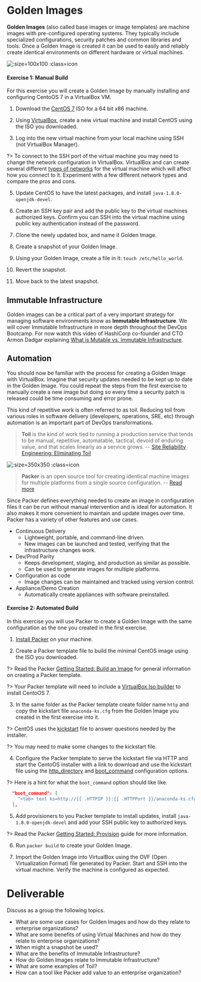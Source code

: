 # Golden Images

**Golden Images** (also called base images or image templates) are machine images with pre-configured operating systems. They typically include specialized configurations, security patches and common libraries and tools. Once a Golden Image is created it can be used to easily and reliably create identical environments on different hardware or virtual machines. 

![](img2/linux.svg ':size=100x100 :class=icon')

#### Exercise 1: Manual Build

For this exercise you will create a Golden Image by manually installing and configuring CentoOS 7 in a VirtualBox VM.

1. Download the [CentOS 7](https://www.centos.org/download/) ISO for a 64 bit x86 machine.
 
2. Using [VirtualBox](https://www.virtualbox.org/wiki/Downloads), create a new virtual machine and install CentOS using the ISO you downloaded.
 
3. Log into the new virtual machine from your local machine using SSH (not VirtualBox Manager).

  ?> To connect to the SSH port of the virtual machine you may need to change the network configuration in VirtualBox. VirtualBox and can create several different [types of networks](https://www.virtualbox.org/manual/ch06.html) for the virtual machine which will affect how you connect to it. Experiment with a few different network types and compare the pros and cons.

5. Update CentOS to have the latest packages, and install `java-1.8.0-openjdk-devel`.

6. Create an SSH key pair and add the public key to the virtual machines authorized keys. Confirm you can SSH into the virtual machine using public key authentication instead of the password.

7. Clone the newly updated box, and name it Golden Image.

8. Create a snapshot of your Golden Image.

9. Using your Golden Image, create a file in it: `touch /etc/hello_world`.

10. Revert the snapshot.

11. Move back to the latest snapshot.

## Immutable Infrastructure

Golden images can be a critical part of a very important strategy for managing software environments know as **Immutable Infrastructure**. We will cover Immutable Infrastructure in more depth throughout the DevOps Bootcamp. For now watch this video of HashiCorp co-founder and CTO Armon Dadgar explaining [What is Mutable vs. Immutable Infrastructure](https://www.hashicorp.com/resources/what-is-mutable-vs-immutable-infrastructure/).

## Automation

You should now be familiar with the process for creating a Golden Image with VirtualBox. Imagine that security updates needed to be kept up to date in the Golden Image. You could repeat the steps from the first exercise to manually create a new image but doing so every time a security patch is released could be time consuming and error prone.

This kind of repetitive work is often referred to as toil. Reducing toil from various roles in software delivery (developers, operations, SRE, etc) through automation is an important part of DevOps transformations.

> **Toil** is the kind of work tied to running a production service that tends to be manual, repetitive, automatable, tactical, devoid of enduring value, and that scales linearly as a service grows. -- [Site Reliability Engineering: Eliminating Toil](https://landing.google.com/sre/sre-book/chapters/eliminating-toil/)

![](img2/packer.svg ':size=350x350 :class=icon')

> **Packer** is an open source tool for creating identical machine images for multiple platforms from a single source configuration. -- [Read more](https://www.packer.io/intro)

Since Packer defines everything needed to create an image in configuration files it can be run without manual intervention and is ideal for automation. It also makes it more convenient to maintain and update images over time. Packer has a variety of other features and use cases.

- Continuous Delivery
  - Lightweight, portable, and command-line driven.
  - New images can be launched and tested, verifying that the infrastructure changes work.
- Dev/Prod Parity
  - Keeps development, staging, and production as similar as possible.
  - Can be used to generate images for multiple platforms.
- Configuration as code
  - Image changes can be maintained and tracked using version control.
- Appliance/Demo Creation
  - Automatically create appliances with software preinstalled.

#### Exercise 2: Automated Build

In this exercise you will use Packer to create a Golden Image with the same configuration as the one you created in the first exercise.

1. [Install Packer](https://learn.hashicorp.com/packer/getting-started/install) on your machine.

2. Create a Packer template file to build the minimal CentOS image using the ISO you downloaded.
  
  ?> Read the Packer [Getting Started: Build an Image](https://learn.hashicorp.com/packer/getting-started/build-image) for general information on creating a Packer template.

  ?> Your Packer template will need to include a [VirtualBox Iso builder](https://www.packer.io/docs/builders/virtualbox/iso) to install CentoOS 7.

3. In the same folder as the Packer template create folder name `http` and copy the kickstart file `anaconda-ks.cfg` from the Golden Image you created in the first exercise into it.
  
  ?> CentOS uses the [kickstart](https://docs.centos.org/en-US/centos/install-guide/Kickstart2/) file to answer questions needed by the installer.

  ?> You may need to make some changes to the kickstart file.

4. Configure the Packer template to serve the kickstart file via HTTP and start the CentoOS installer with a link to download and use the kickstart file using the [http_directory](https://www.packer.io/docs/builders/virtualbox/iso#http-directory-configuration) and [boot_command](https://www.packer.io/docs/builders/virtualbox/iso#boot-configuration) configuration options.

  ?> Here is a hint for what the `boot_command` option should like like.

  ```JSON
    "boot_command": [
      "<tab> text ks=http://{{ .HTTPIP }}:{{ .HTTPPort }}/anaconda-ks.cfg<enter><wait>"
    ],
  ```

5. Add provisioners to you Packer template to install updates, install `java-1.8.0-openjdk-devel` and add your SSH public key to authorized keys.
  
  ?> Read the Packer [Getting Started: Provision](https://learn.hashicorp.com/packer/getting-started/provision) guide for more information.

6. Run `packer build` to create your Golden Image.

7. Import the Golden Image into VirtualBox using the OVF (Open Virtualization Format) file generated by Packer. Start and SSH into the virtual machine. Verify the machine is configured as expected.

# Deliverable

Discuss as a group the following topics.
 - What are some use cases for Golden Images and how do they relate to enterprise organizations?
 - What are some benefits of using Virtual Machines and how do they relate to enterprise organizations?
 - When might a snapshot be used?
 - What are the benefits of Immutable Infrastructure?
 - How do Golden Images relate to Immutable Infrastructure?
 - What are some examples of Toil?
 - How can a tool like Packer add value to an enterprise organization?
